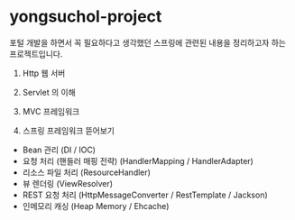 # yongsuchol-project
포털 개발을 하면서 꼭 필요하다고 생각했던 스프링에 관련된 내용을 정리하고자 하는 프로젝트입니다.


1. Http 웹 서버

2. Servlet 의 이해

3. MVC 프레임워크

4. 스프링 프레임워크 뜯어보기

- Bean 관리 (DI / IOC)
- 요청 처리 (핸들러 매핑 전략) (HandlerMapping / HandlerAdapter)
- 리소스 파일 처리 (ResourceHandler)
- 뷰 렌더링 (ViewResolver)
- REST 요청 처리 (HttpMessageConverter / RestTemplate / Jackson)
- 인메모리 캐싱 (Heap Memory / Ehcache)
